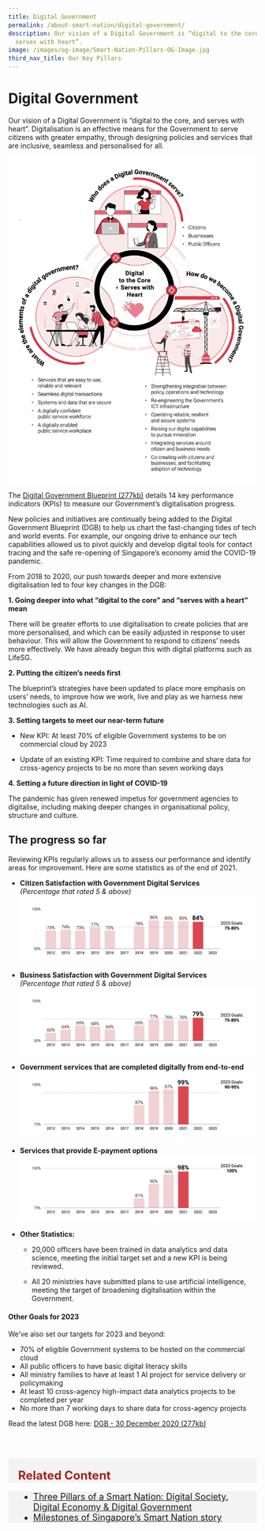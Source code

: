 ```yaml
---
title: Digital Government
permalink: /about-smart-nation/digital-government/
description: Our vision of a Digital Government is “digital to the core, and
  serves with heart”.
image: /images/og-image/Smart-Nation-Pillars-OG-Image.jpg
third_nav_title: Our Key Pillars
---
```

# Digital Government

Our vision of a Digital Government is “digital to the core, and serves with heart”. Digitalisation is an effective means for the Government to serve citizens with greater empathy, through designing policies and services that are inclusive, seamless and personalised for all.

![Digital to the core and serves with hearth](/images/abt-smart-nation/Digital-Government-Who-What-How.jpg)

The [Digital Government Blueprint (277kb)](/files/publications/dgb-public-document_30dec20.pdf)  details 14 key performance indicators (KPIs) to measure our Government’s digitalisation progress.  

New policies and initiatives are continually being added to the Digital Government Blueprint (DGB) to help us chart the fast-changing tides of tech and world events. For example, our ongoing drive to enhance our tech capabilities allowed us to pivot quickly and develop digital tools for contact tracing and the safe re-opening of Singapore’s economy amid the COVID-19 pandemic.

From 2018 to 2020, our push towards deeper and more extensive digitalisation led to four key changes in the DGB:

**1. Going deeper into what “digital to the core” and “serves with a heart” mean**

There will be greater efforts to use digitalisation to create policies that are more personalised, and which can be easily adjusted in response to user behaviour. This will allow the Government to respond to citizens’ needs more effectively. We have already begun this with digital platforms such as LifeSG.

**2. Putting the citizen’s needs first**

The blueprint’s strategies have been updated to place more emphasis on users’ needs, to improve how we work, live and play as we harness new technologies such as AI.  

**3. Setting targets to meet our near-term future**

- New KPI:  At least 70% of eligible Government systems to be on commercial cloud by 2023

- Update of an existing KPI: Time required to combine and share data for cross-agency projects to be no more than seven working days  
  
**4. Setting a future direction in light of COVID-19**
	
The pandemic has given renewed impetus for government agencies to digitalise, including making deeper changes in organisational policy, structure and culture. 


## The progress so far
Reviewing KPIs regularly allows us to assess our performance and identify areas for improvement. Here are some statistics as of the end of 2021.

* **Citizen Satisfaction with Government Digital Services** <br>*(Percentage that rated 5 & above)*
![Citizen Satisfaction with Government Digital Services](/images/abt-smart-nation/citizen-satisfaction-2022.jpeg)

* **Business Satisfaction with Government Digital Services** <br>*(Percentage that rated 5 & above)*
![Business Satisfaction with Government Digital Services](/images/abt-smart-nation/business-satisfaction-2022.jpeg)

* **Government services that are completed digitally from end-to-end**
![Government services that can be completed digitally from end-to-end](/images/abt-smart-nation/end-to-end-digital-services-2021.jpeg)

* **Services that provide E-payment options**
![Services that provide E-payment options](/images/abt-smart-nation/services-offering-e-payment-2021.jpeg)


* **Other Statistics:**
  * 20,000 officers have been trained in data analytics and data science, meeting the initial target set  and a new KPI is being reviewed.

  * All 20 ministries have submitted plans to use artificial intelligence, meeting the target of broadening digitalisation within the Government.

#### Other Goals for 2023

We’ve also set our targets for 2023 and beyond:
* 70% of eligible Government systems to be hosted on the commercial cloud
* All public officers to have basic digital literacy skills
* All ministry families to have at least 1 AI project for service delivery or policymaking
* At least 10 cross-agency high-impact data analytics projects to be completed per year
* No more than 7 working days to share data for cross-agency projects

Read the latest DGB here: [DGB - 30 December 2020 (277kb)](/files/publications/dgb-public-document_30dec20.pdf)

<br><br>

<div class="row" style="font-size:24px; font-weight: 700; color: #a6221c; background-color: #f3f3f3; padding: 20px 0px 0px 20px;"> Related Content</div>

<div class="row" style="font-size:18px ;background-color: #f3f3f3; padding: 0px 25px 0px 20px;">
	<ul>
		<li><a href="/about-smart-nation/pillars-of-smart-nation">Three Pillars of a Smart Nation: Digital Society, Digital Economy & Digital Government</a></li>
	<li><a href="/about-smart-nation/our-journey/milestones">Milestones of Singapore’s Smart Nation story</a></li>
	</ul>
</div>